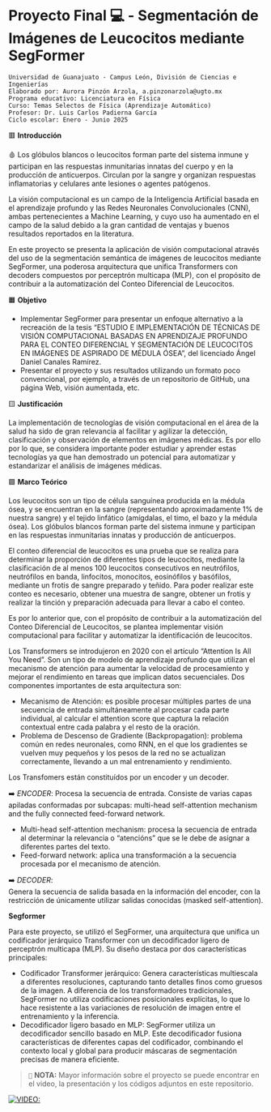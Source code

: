 # Proyecto Final 💻 - Segmentación de Imágenes de Leucocitos mediante SegFormer 
```
Universidad de Guanajuato - Campus León, División de Ciencias e Ingenierías
Elaborado por: Aurora Pinzón Arzola, a.pinzonarzola@ugto.mx
Programa educativo: Licenciatura en Física
Curso: Temas Selectos de Física (Aprendizaje Automático)
Profesor: Dr. Luis Carlos Padierna García
Ciclo escolar: Enero - Junio 2025
```
🟥 **Introducción**

🩸 Los glóbulos blancos o leucocitos forman parte del sistema inmune y participan en las respuestas inmunitarias innatas del cuerpo y en la producción de anticuerpos. Circulan por la sangre y organizan respuestas inflamatorias y celulares ante lesiones o agentes patógenos.

La visión computacional es un campo de la Inteligencia Artificial basada en el aprendizaje profundo y las Redes Neuronales Convolucionales (CNN), ambas pertenecientes a Machine Learning, y cuyo uso ha aumentado en el campo de la salud debido a la gran cantidad de ventajas y buenos resultados reportados en la literatura.

En este proyecto se presenta la aplicación de visión computacional através del uso de la segmentación semántica de imágenes de leucocitos mediante SegFormer, una poderosa arquitectura que unifica Transformers con decoders compuestos por perceptrón multicapa (MLP), con el propósito de contribuir a la automatización del Conteo Diferencial de Leucocitos.

🟧 **Objetivo**

* Implementar SegFormer para presentar un enfoque alternativo a la recreación de la tesis “ESTUDIO E IMPLEMENTACIÓN DE TÉCNICAS DE VISIÓN COMPUTACIONAL BASADAS EN APRENDIZAJE PROFUNDO PARA EL CONTEO DIFERENCIAL Y SEGMENTACIÓN DE LEUCOCITOS EN IMÁGENES DE ASPIRADO DE MÉDULA ÓSEA”, del licenciado Ángel Daniel Canales Ramírez.
* Presentar el proyecto y sus resultados utilizando un formato poco convencional, por ejemplo, a través de un repositorio de GitHub, una página Web, visión aumentada, etc. 

🟨 **Justificación**

La implementación de tecnologías de visión computacional en el área de la salud ha sido de gran relevancia al facilitar y agilizar la detección, clasificación y observación de elementos en imágenes médicas. Es por ello por lo que, se considera importante poder estudiar y aprender estas tecnologías ya que han demostrado un potencial para automatizar y estandarizar el análisis de imágenes médicas.

🟩 **Marco Teórico**

Los leucocitos son un tipo de célula sanguínea producida en la médula ósea, y se encuentran en la sangre (representando aproximadamente 1% de nuestra sangre) y el tejido linfático (amígdalas, el timo, el bazo y la médula ósea). Los glóbulos blancos forman parte del sistema inmune y participan en las respuestas inmunitarias innatas y producción de anticuerpos.

El conteo diferencial de leucocitos es una prueba que se realiza para determinar la proporción de diferentes tipos de leucocitos, mediante la clasificación de al menos 100 leucocitos consecutivos en neutrófilos, neutrófilos en banda, linfocitos, monocitos, eosinófilos y basófilos, mediante un frotis de sangre preparado y teñido. Para poder realizar este conteo es necesario, obtener una muestra de sangre, obtener un frotis y realizar la tinción y preparación adecuada para llevar a cabo el conteo. 

Es por lo anterior que, con el propósito de contribuir a la automatización del Conteo Diferencial de Leucocitos, se plantea implementar visión computacional para facilitar y automatizar la identificación de leucocitos. 

Los Transformers se introdujeron en 2020 con el artículo “Attention Is All You Need”. Son un tipo de modelo de aprendizaje profundo que utilizan el mecanismo de atención para aumentar la velocidad de procesamiento y mejorar el rendimiento en tareas que implican datos secuenciales. Dos componentes importantes de esta arquitectura son: 
* Mecanismo de Atención: es posible procesar múltiples partes de una secuencia de entrada simultáneamente al procesar cada parte individual, al calcular el attention score que captura la relación contextual entre cada palabra y el resto de la oración.
* 	Problema de Descenso de Gradiente (Backpropagation): problema común en redes neuronales, como RNN, en el que los gradientes se vuelven muy pequeños y los pesos de la red no se actualizan correctamente, llevando a un mal entrenamiento y rendimiento. 
 
Los Transfomers están constituídos por un encoder y un decoder. 

➡️ *ENCODER*:
Procesa la secuencia de entrada. Consiste de varias capas apiladas conformadas por subcapas: multi-head self-attention mechanism and the fully connected feed-forward network.
* Multi-head self-attention mechanism: procesa la secuencia de entrada al determinar la relevancia o “atencións” que se le debe de asignar a diferentes partes del texto.
* Feed-forward network: aplica una transformación a la secuencia procesada por el mecanismo de atención.
  
➡️ *DECODER*:  
Genera la secuencia de salida basada en la información del encoder, con la restricción de únicamente utilizar salidas conocidas (masked self-attention). 

 **Segformer**

Para este proyecto, se utilizó el SegFormer, una arquitectura que unifica un codificador jerárquico Transformer con un decodificador ligero de perceptrón multicapa (MLP). Su diseño destaca por dos características principales:
*	Codificador Transformer jerárquico: Genera características multiescala a diferentes resoluciones, capturando tanto detalles finos como gruesos de la imagen. A diferencia de los transformadores tradicionales, SegFormer no utiliza codificaciones posicionales explícitas, lo que lo hace resistente a las variaciones de resolución de imagen entre el entrenamiento y la inferencia.
*	Decodificador ligero basado en MLP: SegFormer utiliza un decodificador sencillo basado en MLP. Este decodificador fusiona características de diferentes capas del codificador, combinando el contexto local y global para producir máscaras de segmentación precisas de manera eficiente.

> ``📝`` **NOTA:** Mayor información sobre el proyecto se puede encontrar en el video, la presentación y los códigos adjuntos en este repositorio. 

[![VIDEO:](https://img.youtube.com/vi/FNfDsF6lk5Q/maxresdefault.jpg)](https://youtu.be/FNfDsF6lk5Q)


